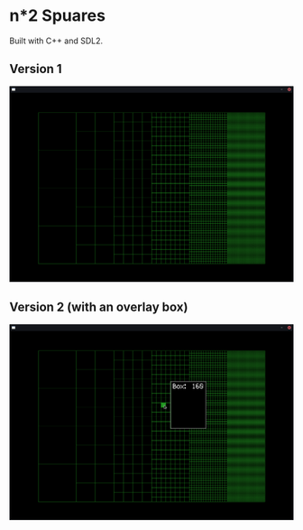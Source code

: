 # n*2 Spuares
Built with C++ and SDL2.

## Version 1
![Screenshot 1](https://raw.githubusercontent.com/tomastoews/n-times-two-squares/main/v1.png?raw=true)

## Version 2 (with an overlay box)
![Screenshot 1](https://raw.githubusercontent.com/tomastoews/n-times-two-squares/main/v2.png?raw=true)
